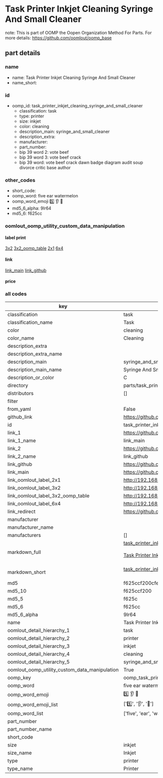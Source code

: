 # Task Printer Inkjet Cleaning Syringe And Small Cleaner  

note: This is part of OOMP the Oopen Organization Method For Parts. For more details: https://github.com/oomlout/oomp_base

##  part details
  







### name
* name: Task Printer Inkjet Cleaning Syringe And Small Cleaner
* name_short: 
### id
* oomp_id: task_printer_inkjet_cleaning_syringe_and_small_cleaner
  * classification: task
  * type: printer
  * size: inkjet
  * color: cleaning
  * description_main: syringe_and_small_cleaner
  * description_extra: 
  * manufacturer: 
  * part_number: 
  * bip 39 word 2: vote beef
  * bip 39 word 3: vote beef crack
  * bip 39 word: vote beef crack dawn badge diagram audit soup divorce critic base author

### other_codes
* short_code: 
* oomp_word: five ear watermelon
* oomp_word_emoji :five: :ear: :watermelon:
* md5_6_alpha: 9lr64
* md5_6: f625cc






### oomlout_oomp_utility_custom_data_manipulation
#### label print
[3x2](http://192.168.1.245:1112/?label=oomp%209lr64)
[3x2_oomp_table](http://192.168.1.108:1112/?label=oomp%209lr64)
[2x1](http://192.168.1.242:1112/?label=oomp%209lr64)
[6x4](http://192.168.1.55:1112/?label=oomp%209lr64)    

#### link

[link_main](https://github.com/oomlout/oomlout_oomp_version_1_messy/tree/main/parts/task_printer_inkjet_cleaning_syringe_and_small_cleaner) [link_github](https://github.com/oomlout/oomlout_oomp_version_1_messy/tree/main/parts/task_printer_inkjet_cleaning_syringe_and_small_cleaner)                             

#### price







### all codes 
| key | value |  
| --- | --- |  
| classification | task |  
| classification_name | Task |  
| color | cleaning |  
| color_name | Cleaning |  
| description_extra |  |  
| description_extra_name |  |  
| description_main | syringe_and_small_cleaner |  
| description_main_name | Syringe And Small Cleaner |  
| description_or_color | C  |  
| directory | parts/task_printer_inkjet_cleaning_syringe_and_small_cleaner |  
| distributors | [] |  
| filter |  |  
| from_yaml | False |  
| github_link | https://github.com/oomlout/oomlout_oomp_part_src/tree/main/parts/task_printer_inkjet_cleaning_syringe_and_small_cleaner |  
| id | task_printer_inkjet_cleaning_syringe_and_small_cleaner |  
| link_1 | https://github.com/oomlout/oomlout_oomp_version_1_messy/tree/main/parts/task_printer_inkjet_cleaning_syringe_and_small_cleaner |  
| link_1_name | link_main |  
| link_2 | https://github.com/oomlout/oomlout_oomp_version_1_messy/tree/main/parts/task_printer_inkjet_cleaning_syringe_and_small_cleaner |  
| link_2_name | link_github |  
| link_github | https://github.com/oomlout/oomlout_oomp_version_1_messy/tree/main/parts/task_printer_inkjet_cleaning_syringe_and_small_cleaner |  
| link_main | https://github.com/oomlout/oomlout_oomp_version_1_messy/tree/main/parts/task_printer_inkjet_cleaning_syringe_and_small_cleaner |  
| link_oomlout_label_2x1 | http://192.168.1.242:1112/?label=oomp%209lr64 |  
| link_oomlout_label_3x2 | http://192.168.1.245:1112/?label=oomp%209lr64 |  
| link_oomlout_label_3x2_oomp_table | http://192.168.1.108:1112/?label=oomp%209lr64 |  
| link_oomlout_label_6x4 | http://192.168.1.55:1112/?label=oomp%209lr64 |  
| link_redirect | https://github.com/oomlout/oomlout_oomp_version_1_messy/tree/main/parts/task_printer_inkjet_cleaning_syringe_and_small_cleaner |  
| manufacturer |  |  
| manufacturer_name |  |  
| manufacturers | [] |  
| markdown_full | [task_printer_inkjet_cleaning_syringe_and_small_cleaner](none)<br>[](none)<br>[Task Printer Inkjet Cleaning Syringe And Small Cleaner](none)<br><br> |  
| markdown_short | [task_printer_inkjet_cleaning_syringe_and_small_cleaner](none)<br><br> |  
| md5 | f625ccf200cfe1e0f388b37e638507af |  
| md5_10 | f625ccf200 |  
| md5_5 | f625c |  
| md5_6 | f625cc |  
| md5_6_alpha | 9lr64 |  
| name | Task Printer Inkjet Cleaning Syringe And Small Cleaner |  
| oomlout_detail_hierarchy_1 | task |  
| oomlout_detail_hierarchy_2 | printer |  
| oomlout_detail_hierarchy_3 | inkjet |  
| oomlout_detail_hierarchy_4 | cleaning |  
| oomlout_detail_hierarchy_5 | syringe_and_small_cleaner |  
| oomlout_oomp_utility_custom_data_manipulation | True |  
| oomp_key | oomp_task_printer_inkjet_cleaning_syringe_and_small_cleaner |  
| oomp_word | five ear watermelon |  
| oomp_word_emoji | :five: :ear: :watermelon: |  
| oomp_word_emoji_list | [':five:', ':ear:', ':watermelon:'] |  
| oomp_word_list | ['five', 'ear', 'watermelon'] |  
| part_number |  |  
| part_number_name |  |  
| short_code |  |  
| size | inkjet |  
| size_name | Inkjet |  
| type | printer |  
| type_name | Printer |  
